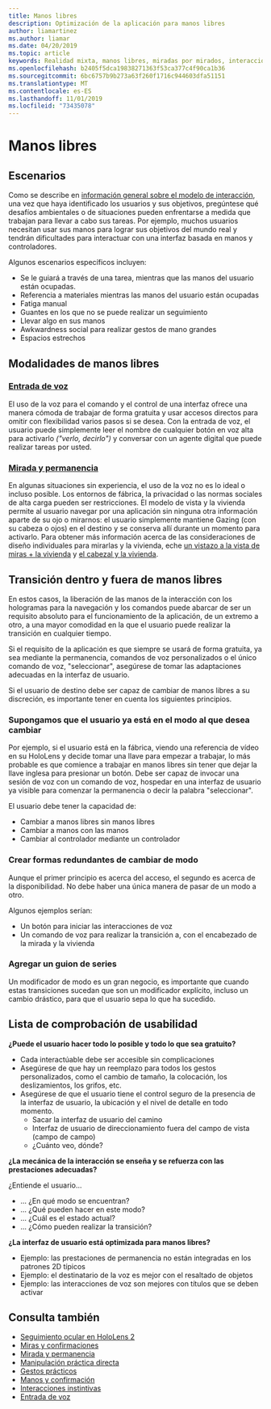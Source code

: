 ```yaml
---
title: Manos libres
description: Optimización de la aplicación para manos libres
author: liamartinez
ms.author: liamar
ms.date: 04/20/2019
ms.topic: article
keywords: Realidad mixta, manos libres, miradas por mirados, interacción, diseño
ms.openlocfilehash: b2405f5dca19838271363f53ca377c4f90ca1b36
ms.sourcegitcommit: 6bc6757b9b273a63f260f1716c944603dfa51151
ms.translationtype: MT
ms.contentlocale: es-ES
ms.lasthandoff: 11/01/2019
ms.locfileid: "73435078"
---
```

# <a name="hands-free"></a>Manos libres

## <a name="scenarios"></a>Escenarios

Como se describe en [información general sobre el modelo de interacción](interaction-fundamentals.md), una vez que haya identificado los usuarios y sus objetivos, pregúntese qué desafíos ambientales o de situaciones pueden enfrentarse a medida que trabajan para llevar a cabo sus tareas. Por ejemplo, muchos usuarios necesitan usar sus manos para lograr sus objetivos del mundo real y tendrán dificultades para interactuar con una interfaz basada en manos y controladores. 

Algunos escenarios específicos incluyen: 
* Se le guiará a través de una tarea, mientras que las manos del usuario están ocupadas.
* Referencia a materiales mientras las manos del usuario están ocupadas
* Fatiga manual
* Guantes en los que no se puede realizar un seguimiento
* Llevar algo en sus manos
* Awkwardness social para realizar gestos de mano grandes
* Espacios estrechos


## <a name="hands-free-modalities"></a>Modalidades de manos libres

### <a name="voice-inputvoice-inputmd"></a>[Entrada de voz](voice-input.md)

El uso de la voz para el comando y el control de una interfaz ofrece una manera cómoda de trabajar de forma gratuita y usar accesos directos para omitir con flexibilidad varios pasos si se desea. Con la entrada de voz, el usuario puede simplemente leer el nombre de cualquier botón en voz alta para activarlo _("verlo, decirlo")_ y conversar con un agente digital que puede realizar tareas por usted.


### <a name="gaze-and-dwellgaze-and-dwellmd"></a>[Mirada y permanencia](gaze-and-dwell.md)

En algunas situaciones sin experiencia, el uso de la voz no es lo ideal o incluso posible. Los entornos de fábrica, la privacidad o las normas sociales de alta carga pueden ser restricciones. El modelo de vista y la vivienda permite al usuario navegar por una aplicación sin ninguna otra información aparte de su ojo o mirarnos: el usuario simplemente mantiene Gazing (con su cabeza o ojos) en el destino y se conserva allí durante un momento para activarlo. Para obtener más información acerca de las consideraciones de diseño individuales para mirarlas y la vivienda, eche [un vistazo a la vista de miras + la vivienda](gaze-and-dwell-eyes.md) y [el cabezal y la vivienda](gaze-and-dwell-head.md).


## <a name="transitioning-in-and-out-of-hands-free"></a>Transición dentro y fuera de manos libres

En estos casos, la liberación de las manos de la interacción con los hologramas para la navegación y los comandos puede abarcar de ser un requisito absoluto para el funcionamiento de la aplicación, de un extremo a otro, a una mayor comodidad en la que el usuario puede realizar la transición en cualquier tiempo. 

Si el requisito de la aplicación es que siempre se usará de forma gratuita, ya sea mediante la permanencia, comandos de voz personalizados o el único comando de voz, "seleccionar", asegúrese de tomar las adaptaciones adecuadas en la interfaz de usuario. 

Si el usuario de destino debe ser capaz de cambiar de manos libres a su discreción, es importante tener en cuenta los siguientes principios.

### <a name="assume-the-user-is-already-in-the-mode-that-they-want-to-switch-to"></a>Supongamos que el usuario ya está en el modo al que desea cambiar
Por ejemplo, si el usuario está en la fábrica, viendo una referencia de vídeo en su HoloLens y decide tomar una llave para empezar a trabajar, lo más probable es que comience a trabajar en manos libres sin tener que dejar la llave inglesa para presionar un botón. Debe ser capaz de invocar una sesión de voz con un comando de voz, hospedar en una interfaz de usuario ya visible para comenzar la permanencia o decir la palabra "seleccionar".

El usuario debe tener la capacidad de: 
* Cambiar a manos libres sin manos libres
* Cambiar a manos con las manos
* Cambiar al controlador mediante un controlador 

### <a name="create-redundant-ways-to-switch-modes"></a>Crear formas redundantes de cambiar de modo
Aunque el primer principio es acerca del acceso, el segundo es acerca de la disponibilidad. No debe haber una única manera de pasar de un modo a otro. 

Algunos ejemplos serían: 
* Un botón para iniciar las interacciones de voz
* Un comando de voz para realizar la transición a, con el encabezado de la mirada y la vivienda

### <a name="add-a-dash-of-drama"></a>Agregar un guion de series
Un modificador de modo es un gran negocio, es importante que cuando estas transiciones sucedan que son un modificador explícito, incluso un cambio drástico, para que el usuario sepa lo que ha sucedido. 


## <a name="usability-checklist"></a>Lista de comprobación de usabilidad

**¿Puede el usuario hacer todo lo posible y todo lo que sea gratuito?**
* Cada interactúable debe ser accesible sin complicaciones
* Asegúrese de que hay un reemplazo para todos los gestos personalizados, como el cambio de tamaño, la colocación, los deslizamientos, los grifos, etc.
* Asegúrese de que el usuario tiene el control seguro de la presencia de la interfaz de usuario, la ubicación y el nivel de detalle en todo momento.
    * Sacar la interfaz de usuario del camino
    * Interfaz de usuario de direccionamiento fuera del campo de vista (campo de campo)
    * ¿Cuánto veo, dónde?

**¿La mecánica de la interacción se enseña y se refuerza con las prestaciones adecuadas?**

¿Entiende el usuario...
* ... ¿En qué modo se encuentran?
* ... ¿Qué pueden hacer en este modo?
* ... ¿Cuál es el estado actual?
* ... ¿Cómo pueden realizar la transición?
    
**¿La interfaz de usuario está optimizada para manos libres?**   

* Ejemplo: las prestaciones de permanencia no están integradas en los patrones 2D típicos
* Ejemplo: el destinatario de la voz es mejor con el resaltado de objetos
* Ejemplo: las interacciones de voz son mejores con títulos que se deben activar


## <a name="see-also"></a>Consulta también
* [Seguimiento ocular en HoloLens 2](eye-tracking.md)
* [Miras y confirmaciones](gaze-and-commit.md)
* [Mirada y permanencia](gaze-and-dwell.md)
* [Manipulación práctica directa](direct-manipulation.md)
* [Gestos prácticos](gaze-and-commit.md#composite-gestures)
* [Manos y confirmación](point-and-commit.md)
* [Interacciones instintivas](interaction-fundamentals.md)
* [Entrada de voz](voice-input.md)

